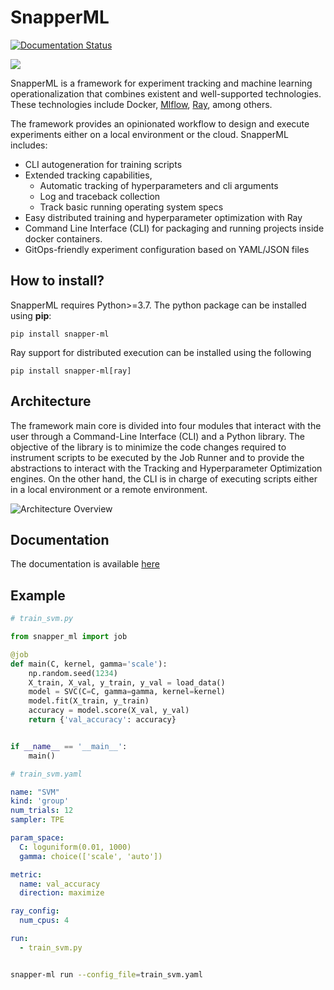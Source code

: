 # SnapperML

[![Documentation Status](https://readthedocs.org/projects/snapperml/badge/?version=latest)](https://snapperml.readthedocs.io/en/latest/?badge=latest)

![](docs/assets/banner.png)

SnapperML is a framework for experiment tracking and machine learning operationalization that combines existent and well-supported technologies.
These technologies include Docker, [Mlflow](https://mlflow.org/), [Ray](https://github.com/ray-project/ray/), among others.

The framework provides an opinionated workflow to design and execute experiments either on a local environment or the cloud. SnapperML includes:

- CLI autogeneration for training scripts
- Extended tracking capabilities,
  - Automatic tracking of hyperparameters and cli arguments
  - Log and traceback collection 
  - Track basic running operating system specs
- Easy distributed training and hyperparameter optimization with Ray
- Command Line Interface (CLI) for packaging and running projects inside docker containers.
- GitOps-friendly experiment configuration based on YAML/JSON files

## How to install?

SnapperML requires Python>=3.7. The python package can be installed using **pip**:

```
pip install snapper-ml
```

Ray support for distributed execution can be installed using the following

```
pip install snapper-ml[ray]
```

## Architecture

The framework main core is divided into four modules that interact with the user through a Command-Line Interface (CLI) and a Python library.
The objective of the library is to minimize the code changes required to instrument scripts to be executed by the Job Runner and to provide the abstractions to interact with the Tracking and Hyperparameter Optimization engines. On the other hand, the CLI is in charge of executing scripts either in a local
environment or a remote environment.

![Architecture Overview](./thesis/source/figures/ml_experiment_overview.svg)


## Documentation

The documentation is available [here](https://snapperml.readthedocs.io/en/latest/)


## Example

```python
# train_svm.py

from snapper_ml import job

@job
def main(C, kernel, gamma='scale'):
    np.random.seed(1234)
    X_train, X_val, y_train, y_val = load_data()
    model = SVC(C=C, gamma=gamma, kernel=kernel)
    model.fit(X_train, y_train)
    accuracy = model.score(X_val, y_val)
    return {'val_accuracy': accuracy}


if __name__ == '__main__':
    main()
```

```yaml
# train_svm.yaml

name: "SVM"
kind: 'group'
num_trials: 12
sampler: TPE

param_space:
  C: loguniform(0.01, 1000)
  gamma: choice(['scale', 'auto'])

metric:
  name: val_accuracy
  direction: maximize

ray_config:
  num_cpus: 4

run:
  - train_svm.py
```

```bash

snapper-ml run --config_file=train_svm.yaml
```
